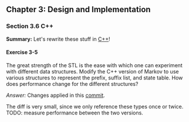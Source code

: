 ## Chapter 3: Design and Implementation

### Section 3.6 C++
**Summary:** Let's rewrite these stuff in [C++](markov.cpp)!

#### Exercise 3-5
The great strength of the STL is the ease with which one can experiment with different data structures.
Modify the C++ version of Markov to use various structures to represent the prefix, suffix list, and state table.
How does performance change for the different structures?

*Answer:* Changes applied in this [commit](https://github.com/asankov/the-practice-of-programming/commit/d15f071648e617437256b644f4649299bca332d0).

The diff is very small, since we only reference these types once or twice.
TODO: measure performance between the two versions.
